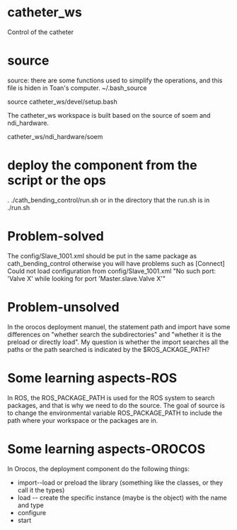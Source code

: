 # catheter_ws
Control of the catheter

# source
source: there are some functions used to simplify the operations, and this file is hiden in Toan's computer.
~/.bash_source

source catheter_ws/devel/setup.bash

The catheter_ws workspace is built based on the source of soem and ndi_hardware.

catheter_ws/ndi_hardware/soem

# deploy the component from the script or the ops
. ./cath_bending_control/run.sh
or in the directory that the run.sh is in  ./run.sh

# Problem-solved
The config/Slave_1001.xml should be put in the same package as cath_bending_control
otherwise you will have problems such as 
[Connect] Could not load configuration from config/Slave_1001.xml
"No such port: 'Valve X' while looking for port 'Master.slave.Valve X'"

# Problem-unsolved
In the orocos deployment manuel, the statement path and import have some differences on "whether search the subdirectories" and "whether it is the preload or directly load". My question is whether the import searches all the paths or the path searched is indicated by the $ROS_ACKAGE_PATH?



# Some learning aspects-ROS
In ROS, the ROS_PACKAGE_PATH is used for the ROS system to search packages, and that is why we need to do the source. The goal of source is to change the environmental variable ROS_PACKAGE_PATH to include the path where your workspace or the packages are in.

# Some learning aspects-OROCOS
In Orocos, the deployment component do the following things:
- import--load or preload the library (something like the classes, or they call it the types)
- load -- create the specific instance (maybe is the object) with the name and type
- configure
- start
